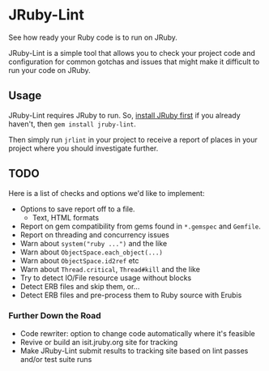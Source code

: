 # JRuby-Lint

See how ready your Ruby code is to run on JRuby.

JRuby-Lint is a simple tool that allows you to check your project code
and configuration for common gotchas and issues that might make it
difficult to run your code on JRuby.

## Usage

JRuby-Lint requires JRuby to run. So, [install JRuby first][install]
if you already haven't, then `gem install jruby-lint`.

Then simply run `jrlint` in your project to receive a report of
places in your project where you should investigate further.

## TODO

Here is a list of checks and options we'd like to implement:

- Options to save report off to a file.
  - Text, HTML formats
- Report on gem compatibility from gems found in `*.gemspec` and
  `Gemfile`.
- Report on threading and concurrency issues
- Warn about `system("ruby ...")` and the like
- Warn about `ObjectSpace.each_object(...)`
- Warn about `ObjectSpace.id2ref` etc
- Warn about `Thread.critical`, `Thread#kill` and the like
- Try to detect IO/File resource usage without blocks
- Detect ERB files and skip them, or...
- Detect ERB files and pre-process them to Ruby source with Erubis

### Further Down the Road

- Code rewriter: option to change code automatically where it's
  feasible
- Revive or build an isit.jruby.org site for tracking
- Make JRuby-Lint submit results to tracking site based on lint passes
  and/or test suite runs

[install]: http://jruby.org/getting-started
